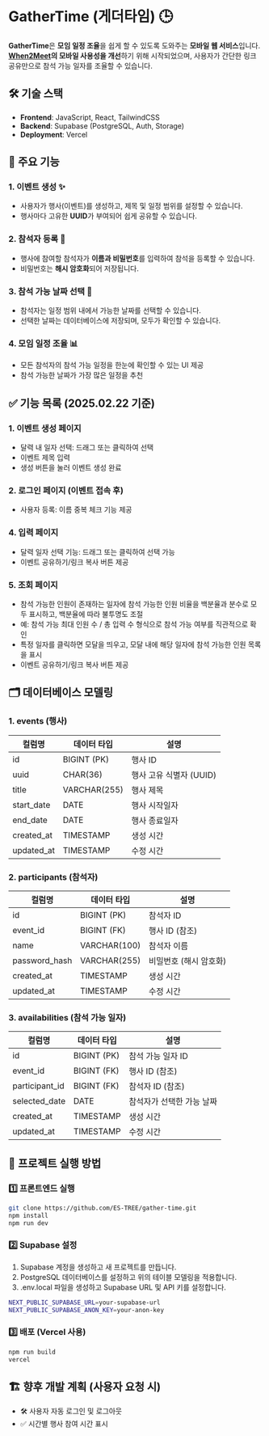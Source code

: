 # GatherTime (게더타임) 🕒

**GatherTime**은 **모임 일정 조율**을 쉽게 할 수 있도록 도와주는 **모바일 웹 서비스**입니다.  
<b>[When2Meet](https://www.when2meet.com/)의 모바일 사용성을 개선</b>하기 위해 시작되었으며, 사용자가 간단한 링크 공유만으로 참석 가능 일자를 조율할 수 있습니다.

## 🛠 기술 스택

- **Frontend**: JavaScript, React, TailwindCSS
- **Backend**: Supabase (PostgreSQL, Auth, Storage)
- **Deployment**: Vercel

## 📌 주요 기능

### 1. 이벤트 생성 ✨
- 사용자가 행사(이벤트)를 생성하고, 제목 및 일정 범위를 설정할 수 있습니다.
- 행사마다 고유한 **UUID**가 부여되어 쉽게 공유할 수 있습니다.

### 2. 참석자 등록 👥
- 행사에 참여할 참석자가 **이름과 비밀번호**를 입력하여 참석을 등록할 수 있습니다.
- 비밀번호는 **해시 암호화**되어 저장됩니다.

### 3. 참석 가능 날짜 선택 📆
- 참석자는 일정 범위 내에서 가능한 날짜를 선택할 수 있습니다.
- 선택한 날짜는 데이터베이스에 저장되며, 모두가 확인할 수 있습니다.

### 4. 모임 일정 조율 📊
- 모든 참석자의 참석 가능 일정을 한눈에 확인할 수 있는 UI 제공
- 참석 가능한 날짜가 가장 많은 일정을 추천

## ✅ 기능 목록 (2025.02.22 기준)
### 1. 이벤트 생성 페이지
- 달력 내 일자 선택: 드래그 또는 클릭하여 선택
- 이벤트 제목 입력
- 생성 버튼을 눌러 이벤트 생성 완료
### 2. 로그인 페이지 (이벤트 접속 후)
- 사용자 등록: 이름 중복 체크 기능 제공
### 4. 입력 페이지
- 달력 일자 선택 기능: 드래그 또는 클릭하여 선택 가능
- 이벤트 공유하기/링크 복사 버튼 제공
### 5. 조회 페이지
- 참석 가능한 인원이 존재하는 일자에 참석 가능한 인원 비율을 백분율과 분수로 모두 표시하고, 백분율에 따라 불투명도 조절
- 예: 참석 가능 최대 인원 수 / 총 입력 수 형식으로 참석 가능 여부를 직관적으로 확인
- 특정 일자를 클릭하면 모달을 띄우고, 모달 내에 해당 일자에 참석 가능한 인원 목록을 표시
- 이벤트 공유하기/링크 복사 버튼 제공

## 🗂 데이터베이스 모델링

### **1. events (행사)**
| 컬럼명         | 데이터 타입      | 설명                  |
|---------------|---------------|----------------------|
| id           | BIGINT (PK)   | 행사 ID |
| uuid         | CHAR(36)      | 행사 고유 식별자 (UUID) |
| title        | VARCHAR(255)  | 행사 제목 |
| start_date   | DATE          | 행사 시작일자 |
| end_date     | DATE          | 행사 종료일자 |
| created_at   | TIMESTAMP     | 생성 시간 |
| updated_at   | TIMESTAMP     | 수정 시간 |

### **2. participants (참석자)**
| 컬럼명         | 데이터 타입      | 설명                  |
|---------------|---------------|----------------------|
| id           | BIGINT (PK)   | 참석자 ID |
| event_id     | BIGINT (FK)   | 행사 ID (참조) |
| name         | VARCHAR(100)  | 참석자 이름 |
| password_hash | VARCHAR(255) | 비밀번호 (해시 암호화) |
| created_at   | TIMESTAMP     | 생성 시간 |
| updated_at   | TIMESTAMP     | 수정 시간 |

### **3. availabilities (참석 가능 일자)**
| 컬럼명         | 데이터 타입      | 설명                  |
|---------------|---------------|----------------------|
| id           | BIGINT (PK)   | 참석 가능 일자 ID |
| event_id     | BIGINT (FK)   | 행사 ID (참조) |
| participant_id | BIGINT (FK) | 참석자 ID (참조) |
| selected_date | DATE          | 참석자가 선택한 가능 날짜 |
| created_at   | TIMESTAMP     | 생성 시간 |
| updated_at   | TIMESTAMP     | 수정 시간 |

## 🚀 프로젝트 실행 방법

### 1️⃣ 프론트엔드 실행
```bash
git clone https://github.com/ES-TREE/gather-time.git
npm install
npm run dev
```

### 2️⃣ Supabase 설정
1. Supabase 계정을 생성하고 새 프로젝트를 만듭니다.
2. PostgreSQL 데이터베이스를 설정하고 위의 테이블 모델링을 적용합니다.
3. .env.local 파일을 생성하고 Supabase URL 및 API 키를 설정합니다.
```bash
NEXT_PUBLIC_SUPABASE_URL=your-supabase-url
NEXT_PUBLIC_SUPABASE_ANON_KEY=your-anon-key
```

### 3️⃣ 배포 (Vercel 사용)
```bash
npm run build
vercel
```

## 🏗 향후 개발 계획 (사용자 요청 시)
- 🛠 사용자 자동 로그인 및 로그아웃
- ✅ 시간별 행사 참여 시간 표시